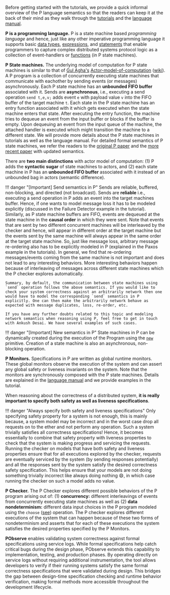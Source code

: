Before getting started with the tutorials, we provide a quick informal overview of the P language semantics so that the readers can keep it at the back of their mind as they walk through the [tutorials](../tutsoutline.md) and the [language manual](../manualoutline.md).

**P is a programming language.** P is a state machine based _programming language_ and hence, just like any other imperative programming language it supports basic [data types](../manual/datatypes.md), [expressions](../manual/expressions.md), and [statements](../manual/statemachines.md) that enable programmers to capture complex distributed systems protocol logic as a collection of event-handlers or [functions](../manual/functions.md) (in P state machines).

**P State machines.** The underlying model of computation for P state machines is similar to that of [Gul Agha's](http://osl.cs.illinois.edu/members/agha.html) [Actor-model-of-computation](https://dspace.mit.edu/handle/1721.1/6952) ([wiki](https://en.wikipedia.org/wiki/Actor_model)). A P program is a collection of concurrently executing state machines that communicate with eachother by sending events (or messages) asynchronously. Each P state machine has an **unbounded FIFO buffer** associated with it.
Sends are **asynchronous**, i.e., executing a send operation `send t,e,v;` adds event `e` with payload value `v` into the FIFO buffer of the target machine `t`.
Each state in the P state machine has an entry function associated with it which gets executed when the state machine enters that state. After executing the entry
function, the machine tries to dequeue an event from the input buffer or blocks if the buffer is empty. Upon dequeuing an event from the input queue of the machine, the attached handler is executed which might transition the machine to a different state. We will provide more details about the P state machines in tutorials as well as the language manual.
For detailed formal semantics of P state machines, we refer the readers to the [original P paper](https://ankushdesai.github.io/assets/papers/p.pdf) and the [more recent paper](https://ankushdesai.github.io/assets/papers/modp.pdf) with updated semantics.

There are **two main distinctions** with actor model of computation: (1) P adds the **syntactic sugar** of state machines to actors, and (2) each state machine in P has an **unbounded FIFO buffer** associated with it instead of an unbounded bag in actors (semantic difference).

!!! danger "[Important] Send semantics in P"
    Sends are reliable, buffered, non-blocking, and directed (not broadcast). Sends are **reliable** i.e., executing a send operation in P adds an event into the target machines buffer. Hence, if one wants to model message loss it has to be modeled explicitly (discussed in the Failure Detector example in the tutorial). Similarly, as P state machine buffers are FIFO, events are dequeued at the state machine in the **causal order** in which they were sent. Note that events that are sent by two different concurrent machines will be interleaved by the checker and hence, will appear in different order at the target machine but the events sent by the same machine will always appear in the same order at the target state machine. So, just like message loss, arbitrary message re-ordering also has to be explicitly modeled in P (explained in the Paxos example in the tutorials). In general, we find that re-ordering messages/events coming from the same machine is not important and does not lead to any interesting behaviors. More interesting behaviors happen because of interleaving of messages across different state machines which the P checker explores automatically.

    Summary, by default, the communication between state machines using `send` operation follows the above semantics. If you would like to check your system correctness against an arbitrarily network then one would have to model the corresponding `send` semantics in P explicitly. One can then make the arbitrarily network behave as expected with message duplicates, loss, re-order, etc.

    If you have any further doubts related to this topic and modeling network semantics when reasoning using P, feel free to get in touch with Ankush Desai. We have several examples of such cases.

!!! danger "[Important] New semantics in P"
    State machines in P can be dynamically created during the execution of the Program using the [`new`](../manual/statements.md#new) primitive. Creation of a state machine is also an asynchronous, non-blocking operation.

**P Monitors.** Specifications in P are written as global runtime monitors. These global monitors observe the execution of the system and can assert any global safety or liveness invariants on the system. Note that the monitors are synchronously composed with the P state machines. Details are explained in the [language manual](../manual/monitors.md) and we provide examples in the tutorial.

When reasoning about the correctness of a distributed system, **it is really important to specify both safety as well as liveness specifications**.

!!! danger "Always specify both safety and liveness specifications"
    Only specifying safety property for a system is not enough, this is mainly because, a system model may be incorrect and in the worst case drop all requests on to the ether and not perform any operation. Such a system trivially satisfies all correctness specifications! Hence, it becomes essentially to combine that safety property with liveness properties to check that the system is making progress and servicing the requests. Running the checker on models that have both safety and liveness properties ensure that for all executions explored by the checker, requests are eventually serviced by the system (by sending responses potentially) and all the responses sent by the system satisfy the desired correctness safety specification. This helps ensure that your models are not doing something trivially incorrect like always doing nothing :smile:, in which case running the checker on such a model adds no value.

**P Checker.** The P Checker explores different possible behaviors of the P program arising out of: (1) **concurrency:** different interleavings of events from concurrently executing state machines as well as (2) **data nondeterminism:** different data input choices in the P program modeled using the `choose` ([see](../manual/expressions.md#choose)) operation. The P checker explores different executions of the system that can happen because of these two forms of nondeterminism and asserts that for each of these executions the system satisfies the desired properties specified by the P Monitors.

**PObserve** enables validating system correctness against formal specifications using service logs. While formal specifications help catch critical bugs during the design phase, PObserve extends this capability to implementation, testing, and production phases. By operating directly on service logs without requiring additional instrumentation, the tool allows developers to verify if their running systems satisfy the same formal correctness specifications that were validated during design. This bridges the gap between design-time specification checking and runtime behavior verification, making formal methods more accessible throughout the development lifecycle.

